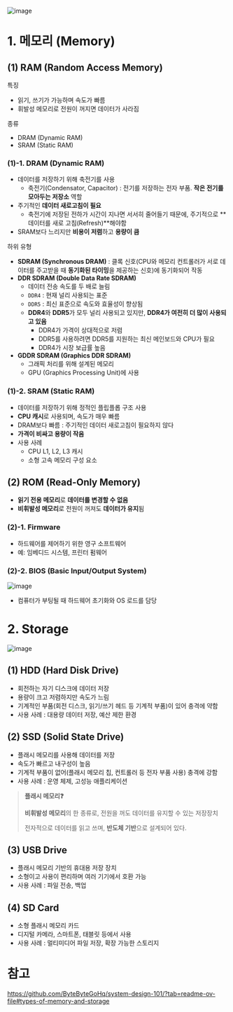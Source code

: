 ![image](https://github.com/user-attachments/assets/fd2b131d-a0da-4ee3-b70f-cb4af199ec40)

# 1. 메모리 (Memory)

## (1) RAM (Random Access Memory)

특징

- 읽기, 쓰기가 가능하며 속도가 빠름
- 휘발성 메모리로 전원이 꺼지면 데이터가 사라짐

종류

- DRAM (Dynamic RAM)
- SRAM (Static RAM)

### (1)-1. DRAM (Dynamic RAM)

- 데이터를 저장하기 위해 축전기를 사용
    - 축전기(Condensator, Capacitor) : 전기를 저장하는 전자 부품. **작은 전기를 모아두는 저장소** 역할
- 주기적인 **데이터 새로고침이 필요**
    - 축전기에 저장된 전하가 시간이 지나면 서서히 줄어들기 때문에, 주기적으로 **데이터를 새로 고침(Refresh)**해야함
- SRAM보다 느리지만 **비용이 저렴**하고 **용량이 큼**

하위 유형

- **SDRAM (Synchronous DRAM)** : 클록 신호(CPU와 메모리 컨트롤러가 서로 데이터를 주고받을 때 **동기화된 타이밍**을 제공하는 신호)에 동기화되어 작동
- **DDR SDRAM (Double Data Rate SDRAM)**
    - 데이터 전송 속도를 두 배로 늘림
    - `DDR4` : 현재 널리 사용되는 표준
    - `DDR5` : 최신 표준으로 속도와 효율성이 향상됨
    - **DDR4**와 **DDR5**가 모두 널리 사용되고 있지만, **DDR4가 여전히 더 많이 사용되고 있음**
        - DDR4가 가격이 상대적으로 저렴
        - DDR5를 사용하려면 DDR5를 지원하는 최신 메인보드와 CPU가 필요
        - DDR4가 시장 보급률 높음
- **GDDR SDRAM (Graphics DDR SDRAM)**
    - 그래픽 처리를 위해 설계된 메모리
    - GPU (Graphics Processing Unit)에 사용

### (1)-2. SRAM (Static RAM)

- 데이터를 저장하기 위해 정적인 플립플롭 구조 사용
- **CPU 캐시**로 사용되며, 속도가 매우 빠름
- DRAM보다 빠름 : 주기적인 데이터 새로고침이 필요하지 않다
- **가격이 비싸고 용량이 작음**
- 사용 사례
    - CPU L1, L2, L3 캐시
    - 소형 고속 메모리 구성 요소

## (2) ROM (Read-Only Memory)

- **읽기 전용 메모리**로 **데이터를 변경할 수 없음**
- **비휘발성 메모리**로 전원이 꺼져도 **데이터가 유지**됨

### (2)-1. Firmware

- 하드웨어를 제어하기 위한 영구 소프트웨어
- 예: 임베디드 시스템, 프린터 펌웨어

### (2)-2. BIOS (Basic Input/Output System)
![image](https://github.com/user-attachments/assets/deebff07-f81f-48ab-9a10-2f72e2dddd69)

- 컴퓨터가 부팅될 때 하드웨어 초기화와 OS 로드를 담당

# 2. Storage

![image](https://github.com/user-attachments/assets/419a487b-0c34-445d-823b-831bf9f73bc7)


## (1) HDD (Hard Disk Drive)

- 회전하는 자기 디스크에 데이터 저장
- 용량이 크고 저렴하지만 속도가 느림
- 기계적인 부품(회전 디스크, 읽기/쓰기 헤드 등 기계적 부품)이 있어 충격에 약함
- 사용 사례 : 대용량 데이터 저장, 예산 제한 환경

## (2) SSD (Solid State Drive)

- 플래시 메모리를 사용해 데이터를 저장
- 속도가 빠르고 내구성이 높음
- 기계적 부품이 없어(플래시 메모리 칩, 컨트롤러 등 전자 부품 사용) 충격에 강함
- 사용 사례 : 운영 체제, 고성능 애플리케이션

> **플래시 메모리❓**
>
>**비휘발성 메모리**의 한 종류로, 전원을 꺼도 데이터를 유지할 수 있는 저장장치
>
>전자적으로 데이터를 읽고 쓰며, **반도체 기반**으로 설계되어 있다.
> 

## (3) USB Drive

- 플래시 메모리 기반의 휴대용 저장 장치
- 소형이고 사용이 편리하며 여러 기기에서 호환 가능
- 사용 사례 : 파일 전송, 백업

## (4) SD Card

- 소형 플래시 메모리 카드
- 디지털 카메라, 스마트폰, 태블릿 등에서 사용
- 사용 사례 : 멀티미디어 파일 저장, 확장 가능한 스토리지

# 참고
https://github.com/ByteByteGoHq/system-design-101/?tab=readme-ov-file#types-of-memory-and-storage
